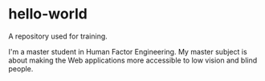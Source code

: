 # hello-world
A repository used for training.

I'm a master student in Human Factor Engineering. 
My master subject is about making the Web applications more accessible to low vision and blind people.
